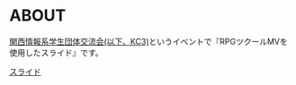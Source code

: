 # ABOUT

[関西情報系学生団体交流会(以下、KC3)](http://kc3.me/)というイベントで『RPGツクールMVを使用したスライド』です。

[スライド](https://hikko624.github.io/RPG_maker_MV_KC3_LT)
